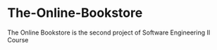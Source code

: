 # The-Online-Bookstore
The Online Bookstore is the second project of Software Engineering II Course
